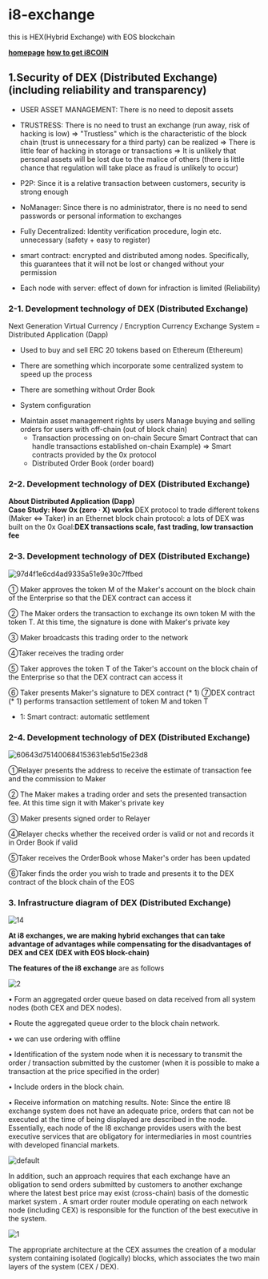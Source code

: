 # i8-exchange
this is HEX(Hybrid Exchange) with EOS blockchain


**[homepage](http://www.i8exchange.com/)**
**[how to get i8COIN](http://test3.ryubiinc.com/kr.html)**



## 1.Security of DEX (Distributed Exchange) (including reliability and transparency)

- USER ASSET MANAGEMENT: There is no need to deposit assets

- TRUSTRESS: There is no need to trust an exchange (run away, risk of hacking is low)
⇒ "Trustless" which is the characteristic of the block chain (trust is unnecessary for a third party) can be realized
⇒ There is little fear of hacking in storage or transactions
⇒ It is unlikely that personal assets will be lost due to the malice of others (there is little chance that regulation will take place as fraud is unlikely to occur)

- P2P: Since it is a relative transaction between customers, security is strong enough

- NoManager: Since there is no administrator, there is no need to send passwords or personal information to exchanges

- Fully Decentralized: Identity verification procedure, login etc. unnecessary (safety + easy to register)

- smart contract: encrypted and distributed among nodes. Specifically, this guarantees that it will not be lost or changed without your permission

- Each node with server: effect of down for infraction is limited (Reliability)


### 2-1. Development technology of DEX (Distributed Exchange)

Next Generation Virtual Currency / Encryption Currency Exchange System = Distributed Application (Dapp)

* Used to buy and sell ERC 20 tokens based on Ethereum (Ethereum)

* There are something which incorporate some centralized system to speed up the process

* There are something without Order Book

* System configuration
- Maintain asset management rights by users
       Manage buying and selling orders for users with off-chain (out of block chain)
    - Transaction processing on on-chain
       Secure Smart Contract that can handle transactions established on-chain
       Example) ⇒ Smart contracts provided by the 0x protocol
    - Distributed Order Book (order board)


### 2-2. Development technology of DEX (Distributed Exchange)

**About Distributed Application (Dapp)  
Case Study: How 0x (zero · X) works**
DEX protocol to trade different tokens (Maker ⇔ Taker) in an Ethernet block chain
protocol: a lots of DEX was built on the 0x
Goal:**DEX transactions scale, fast trading, low transaction fee**


### 2-3. Development technology of DEX (Distributed Exchange)

![97d4f1e6cd4ad9335a51e9e30c7ffbed](https://user-images.githubusercontent.com/12098113/50539983-a9b5ab00-0bcc-11e9-975e-f82177a19b46.png)


① Maker approves the token M of the Maker's account on the block chain of the Enterprise so that the DEX contract can access it

② The Maker orders the transaction to exchange its own token M with the token T. At this time, the signature is done with Maker's private key

③ Maker broadcasts this trading order to the network

④Taker receives the trading order

⑤ Taker approves the token T of the Taker's account on the block chain of the Enterprise so that the DEX contract can access it

⑥ Taker presents Maker's signature to DEX contract (* 1)
⑦DEX contract (* 1) performs transaction settlement of token M and token T
* 1: Smart contract: automatic settlement


### 2-4. Development technology of DEX (Distributed Exchange)

![60643d751400684153631eb5d15e23d8](https://user-images.githubusercontent.com/12098113/50540046-edf57b00-0bcd-11e9-85aa-232099777581.png)


①Relayer presents the address to receive the estimate of transaction fee and the commission to Maker

② The Maker makes a trading order and sets the presented transaction fee. At this time sign it with Maker's private key

③ Maker presents signed order to Relayer

④Relayer checks whether the received order is valid or not and records it in Order Book if valid

⑤Taker receives the OrderBook whose Maker's order has been updated

⑥Taker finds the order you wish to trade and presents it to the DEX contract of the block chain of the EOS


### 3. Infrastructure diagram of DEX (Distributed Exchange)

![14](https://user-images.githubusercontent.com/12098113/48249685-351d8600-e43f-11e8-9acd-df90aabecfa4.png)


**At i8 exchanges, we are making hybrid exchanges that can take advantage of advantages while compensating for the disadvantages of DEX and CEX (DEX with EOS block-chain)**

**The features of the i8 exchange** are as follows

![2](https://user-images.githubusercontent.com/12098113/48248863-6052a600-e43c-11e8-866a-36096324e2e9.png)

• Form an aggregated order queue based on data received from all system nodes (both CEX and DEX nodes).

• Route the aggregated queue order to the block chain network.

• we can use ordering with offline

• Identification of the system node when it is necessary to transmit the order / transaction submitted by the customer (when it is possible to make a transaction at the price specified in the order)

• Include orders in the block chain.

• Receive information on matching results.
Note: Since the entire I8 exchange system does not have an adequate price, orders that can not be executed at the time of being displayed are described in the node.
Essentially, each node of the I8 exchange provides users with the best executive services that are obligatory for intermediaries in most countries with developed financial markets.

![default](https://user-images.githubusercontent.com/12098113/48248871-66488700-e43c-11e8-8c07-849bc3561990.png)

In addition, such an approach requires that each exchange have an obligation to send orders submitted by customers to another exchange where the latest best price may exist (cross-chain) basis of the domestic market system . A smart order router module operating on each network node (including CEX) is responsible for the function of the best executive in the system.

![1](https://user-images.githubusercontent.com/12098113/48248876-68aae100-e43c-11e8-837f-9731b1cfaafa.png)

The appropriate architecture at the CEX assumes the creation of a modular system containing isolated (logically) blocks, which associates the two main layers of the system (CEX / DEX). 
